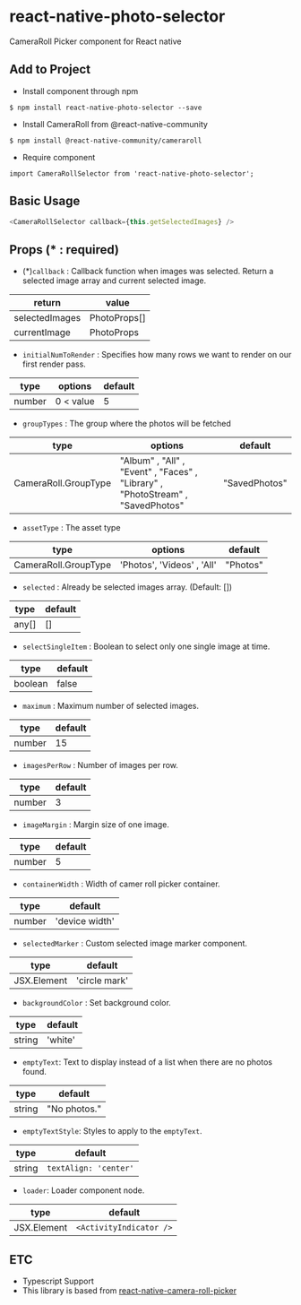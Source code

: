 # react-native-photo-selector

CameraRoll Picker component for React native

## Add to Project

- Install component through npm

```
$ npm install react-native-photo-selector --save
```

- Install CameraRoll from @react-native-community

```
$ npm install @react-native-community/cameraroll
```

- Require component

```
import CameraRollSelector from 'react-native-photo-selector';
```

## Basic Usage

```js
<CameraRollSelector callback={this.getSelectedImages} />
```

## Props (* : required)

- (*)`callback` : Callback function when images was selected. Return a selected image array and current selected image.

|return|value|
|---|---|
|selectedImages| PhotoProps[]|
|currentImage| PhotoProps|

- `initialNumToRender` : Specifies how many rows we want to render on our first render pass. 

|type|options|default|
|---|---|---|
|number| 0 < value |5|

- `groupTypes` : The group where the photos will be fetched

|type|options|default|
|---|---|---|
|CameraRoll.GroupType|"Album" , "All" , "Event" , "Faces" , "Library" , "PhotoStream" , "SavedPhotos"|"SavedPhotos"|

- `assetType` : The asset type

|type|options|default|
|---|---|---|
|CameraRoll.GroupType|'Photos', 'Videos' , 'All'|"Photos"|

- `selected` : Already be selected images array. (Default: [])

|type|default|
|---|---|
|any[]|[]|

- `selectSingleItem` : Boolean to select only one single image at time.

|type|default|
|---|---|
|boolean|false|

- `maximum` : Maximum number of selected images.

|type|default|
|---|---|
|number|15|

- `imagesPerRow` : Number of images per row.

|type|default|
|---|---|
|number|3|
- `imageMargin` : Margin size of one image.

|type|default|
|---|---|
|number|5|
- `containerWidth` : Width of camer roll picker container.

|type|default|
|---|---|
|number|'device width'|

- `selectedMarker` : Custom selected image marker component.

|type|default|
|---|---|
|JSX.Element|'circle mark'|

- `backgroundColor` : Set background color.

|type|default|
|---|---|
|string|'white'|

- `emptyText`: Text to display instead of a list when there are no photos found.

|type|default|
|---|---|
|string|"No photos."|

- `emptyTextStyle`: Styles to apply to the `emptyText`.

|type|default|
|---|---|
|string|`textAlign: 'center'`|

- `loader`: Loader component node.

|type|default|
|---|---|
|JSX.Element|`<ActivityIndicator />`|

## ETC
- Typescript Support
- This library is based from [react-native-camera-roll-picker](https://www.npmjs.com/package/react-native-camera-roll-picker)
